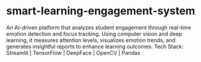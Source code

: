 # smart-learning-engagement-system
An AI-driven platform that analyzes student engagement through real-time emotion detection and focus tracking. Using computer vision and deep learning, it measures attention levels, visualizes emotion trends, and generates insightful reports to enhance learning outcomes.  Tech Stack: Streamlit | TensorFlow | DeepFace | OpenCV | Pandas
